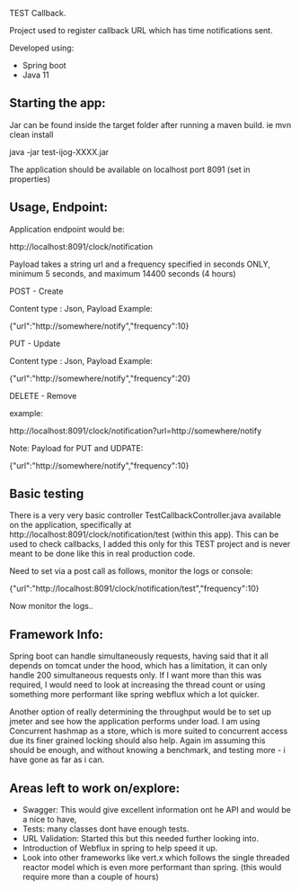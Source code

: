 TEST Callback.

Project used to register callback URL which has time notifications sent.

Developed using:

* Spring boot
* Java 11

## Starting the app:

Jar can be found inside the target folder after running a maven build. ie mvn clean install

java -jar test-ijog-XXXX.jar

The application should be available on localhost port 8091  (set in properties)

## Usage, Endpoint:

Application endpoint would be:

http://localhost:8091/clock/notification

Payload takes a string url and a frequency specified in seconds ONLY, minimum 5 seconds, and maximum 14400 seconds (4 hours)

POST - Create

Content type : Json, Payload Example:

{"url":"http://somewhere/notify","frequency":10}

PUT - Update

Content type : Json, Payload Example:

{"url":"http://somewhere/notify","frequency":20}


DELETE - Remove  

example:

http://localhost:8091/clock/notification?url=http://somewhere/notify

Note: Payload for PUT and UDPATE:

{"url":"http://somewhere/notify","frequency":10}

## Basic testing 

There is a very very basic controller TestCallbackController.java available on the application, specifically at
http://localhost:8091/clock/notification/test (within this app). This can be used to check callbacks, I added this only for this TEST project and is never meant to be done 
like this in real production code.

Need to set via a post call as follows, monitor the logs or console:

{"url":"http://localhost:8091/clock/notification/test","frequency":10}

Now monitor the logs..

## Framework Info:

Spring boot can handle simultaneously requests, having said that it all depends on tomcat under the hood, which has a limitation, it can only handle 200 simultaneous requests only. If I want more than this was required, I would need to look at increasing the thread count or using something more performant 
like spring webflux which a lot quicker. 

Another option of really determining the throughput would be to set up jmeter and see how the application performs under load. 
I am using Concurrent hashmap as a store, which is more suited to concurrent access due its finer grained locking should also help.
Again im assuming this should be enough, and without knowing a benchmark, and testing more - i have gone as far as i can.

## Areas left to work on/explore:

* Swagger: This would give excellent information ont he API and would be a nice to have,
* Tests: many classes dont have enough tests.
* URL Validation: Started this but this needed further looking into.
* Introduction of Webflux in spring to help speed it up.
* Look into other frameworks like vert.x which follows the single threaded reactor model which is even more performant than spring. (this would require more than a couple of hours)


